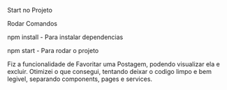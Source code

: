 Start no Projeto

Rodar Comandos 

npm install - Para instalar dependencias 

npm start - Para rodar o projeto


Fiz a funcionalidade de Favoritar uma Postagem, podendo visualizar ela e excluir.
Otimizei o que consegui, tentando deixar o codigo limpo e bem legivel, separando components, pages e services.
